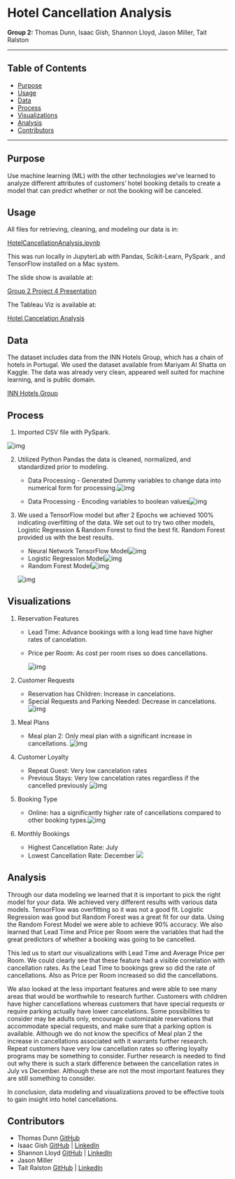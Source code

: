 

# Hotel Cancellation Analysis

**Group 2:**  Thomas Dunn, Isaac Gish, Shannon Lloyd, Jason Miller, Tait Ralston

------
## Table of Contents

- [Purpose](#purpose)
- [Usage](#usage)
- [Data](#data)
- [Process](#process)
- [Visualizations](#visualizations)
- [Analysis](#analysis)
- [Contributors](#contributors)
------

## Purpose

Use machine learning (ML) with the other technologies we’ve learned to analyze different attributes of customers’ hotel booking details to create a model that can predict whether or not the booking will be canceled.

## Usage

All files for retrieving, cleaning, and modeling our data is in: 

[HotelCancellationAnalysis.ipynb](https://github.com/tomwildun/Project4/blob/main/HotelCancellationAnalysis.ipynb) 

This was run locally in JupyterLab with Pandas, Scikit-Learn, PySpark , and TensorFlow  installed on a Mac system.

The slide show is available at: 

[Group 2 Project 4 Presentation](https://docs.google.com/presentation/d/1iR5Na8Q63F8MP9ENuOVx30hnzs8L5aWCDCOfFt5XU60/edit#slide=id.g15207a17831_0_143)

The Tableau Viz is available at:

[Hotel Cancelation Analysis](https://public.tableau.com/app/profile/shannon.lloyd/viz/HotelCancelationAnalysis_17005441395550/Welcome)



## Data

The dataset includes data from the INN Hotels Group, which has a chain of hotels in Portugal. We used the dataset available from Mariyam Al Shatta on Kaggle. The data was already very clean, appeared well suited for machine learning, and is public domain.  

[INN Hotels Group](https://www.kaggle.com/datasets/mariyamalshatta/inn-hotels-group/data) 

## Process

1.  Imported CSV file with PySpark.  

   ![img](https://lh7-us.googleusercontent.com/IdyWV_XC7D6AbjhPIMOcfB1LagoD8ipwKwllBFdbStBRiXJH6PuvOZ7II9Ey_4m8y2CZHC9B-CDps_KG4em9Vk3GxLx0mgwY5GFPxQExwEFhYYi0Gk97QFtUfvJTUrU28TCBS7f4GVaBRKUiy25bQTWJ0g=s2048)

2. Utilized Python Pandas the data is cleaned, normalized, and standardized prior to modeling.

   - Data Processing - Generated Dummy variables to change data into numerical form for processing.![img](https://lh7-us.googleusercontent.com/iBXSauKvbsoyhNdjcPhc9ds2FT2fq5EmAOlIXsez1Al91jP4kpB_DzXbTRfJhlTx7qIH1JZ0Oo_PBkavgD45bkMuerFGLBrPFAtoTbUCtmDXm8in7zXKvb11T-CMMlAcYT3ducstQhySZi3aIy-gTt_uhQ=s2048)

   - Data Processing - Encoding variables to boolean values![img](https://lh7-us.googleusercontent.com/9bxQbEPsrMlhdUoecixWQK8MRNB58Agq4WbyWVa80DEhRJsXRApfl0XoFr4ccSDCkXr3ywsBWWJwYxPBMv7-oWFTz-YGOtlvrKHxrrH2sE1tGoA1HvtBOiRFRRAgs0omaCLmZ2Y9oiXSIRfTqTxgQuHGrw=s2048)

     

3. We used a TensorFlow model but after 2 Epochs we achieved 100% indicating overfitting of the data. We set out to try two other models, Logistic Regression & Random Forest to find the best fit. Random Forest provided us with the best results. 

   - Neural Network TensorFlow Model![img](https://lh7-us.googleusercontent.com/lCp8kROxb6Xd92a0Ql2pgIdRrxZ4-8BWgcH5nVmHcAfD29_EM56iPtJirdvzNW9NLa358B1qMosph1z3I0dc4Fz2pW65jIewZqaUN_eWzuG8ydqPwllp2kasrCCJWu_8klnWBxoqWXyswyHsFIiD73itRg=s2048)
   - Logistic Regression Model![img](https://lh7-us.googleusercontent.com/3I1ISWfgbDagGmYbdYjBzT6ZDzVvAIBpAGTj7ZVVW_UvGOcOZLLBJHpew1uKaFUCiUWhJCSyNcuQTs-Q85-BzUseB9K_9OT6tjClSGUBNxRNf9wzLktkUnD5iOk28nmgVGGPerA2T9l21lj8oAP1lck3Bw=s2048)
   - Random Forest Model![img](https://lh7-us.googleusercontent.com/G5hpf1SsSNUKg3TUIhgddUUjXcJEfJm0c0nP0OaFWdvymG9b-czv0Vj3Du4ZdBf2uZHuQDE8uG5-9GRyQKMSq88oLSZU96esO_Iz1EZE4HROtU3C8tfGU6N7hW_xsLR8B8cH9Pb8h-qFiFMb71YRdNddlA=s2048)

   ![img](https://lh7-us.googleusercontent.com/4H-oe5G9fG_9XoURHQcZ0x-2Iw_Qb8IIFudmXmpkl3RgNraRYyBOctDsHG9JOy13seFh47hJu_NKI6hfMdvL2axErLeraA4cwwEN4gE0VgjqZmp_s-pKnEGEYjf55thj5PctOeaX9bKL0ZAKWTjhTqcIYQ=s2048)

## Visualizations

1. Reservation Features

   - Lead Time:  Advance bookings with a long lead time have higher rates of cancelation.

   - Price per Room:  As cost per room rises so does cancellations.

     ![img](https://github.com/tomwildun/Project4/blob/main/Resources/ReservationFeatures.png?raw=true)

2. Customer Requests

   - Reservation has Children: Increase in cancelations.
   - Special Requests and Parking Needed: Decrease in cancelations.![img](https://github.com/tomwildun/Project4/blob/main/Resources/CustomerRequests.png?raw=true)

3. Meal Plans

   - Meal plan 2: Only meal plan with a significant increase in cancellations. ![img](https://github.com/tomwildun/Project4/blob/main/Resources/MealPlan.png?raw=true)

4. Customer Loyalty

   - Repeat Guest: Very low cancelation rates
   - Previous Stays: Very low cancelation rates regardless if the cancelled previously ![img](https://github.com/tomwildun/Project4/blob/main/Resources/CustomerLoyalty.png?raw=true)

5. Booking Type

   - Online: has a significantly higher rate of cancellations compared to other booking types.![img](https://github.com/tomwildun/Project4/blob/main/Resources/MarketSegment.png?raw=true)

6. Monthly Bookings

   - Highest Cancellation Rate: July
   - Lowest Cancellation Rate: December ![](https://github.com/tomwildun/Project4/blob/main/Resources/MonthlyBookings.png?raw=true)

   

## Analysis

Through our data modeling we learned that it is important to pick the right model for your data. We achieved very different results with various data models. TensorFlow was overfitting so it was not a good fit. Logistic Regression was good but Random Forest was a great fit for our data. Using the Random Forest Model we were able to achieve 90% accuracy. We also learned that Lead Time and Price per Room were the variables that had the great predictors  of whether a booking was going to be cancelled.

This led us to start our visualizations with Lead Time and Average Price per Room. We could clearly see that these feature had a visible correlation with cancellation rates. As the Lead Time to bookings grew so did the rate of cancellations. Also as Price per Room increased so did the cancellations.

We also looked at the less important features and were able to see many areas that would be worthwhile to research further.  Customers with children have higher cancellations whereas customers that have special requests or require parking actually have lower cancelations. Some possibilities to consider may be adults only, encourage customizable reservations that accommodate special requests, and make sure that a parking option is available. Although we do not know the specifics of Meal plan 2 the increase in cancellations associated with it warrants further research. Repeat customers have very low cancellation rates so offering loyalty programs may be something to consider. Further research is needed to find out why there is such a stark difference between the cancellation rates in July vs December. Although these are not the most important features they are still something to consider.

In conclusion, data modeling and visualizations proved to be effective tools to gain insight into hotel cancellations.

## Contributors

- Thomas Dunn [GitHub](https://github.com/tomwildun) 
- Isaac Gish [GitHub](https://github.com/isaac-gish) | [LinkedIn](https://www.linkedin.com/in/isaac-gish-b7074b261/)
- Shannon Lloyd [GitHub](https://github.com/sunshinebearlloyd) | [LinkedIn](https://www.linkedin.com/in/shannon-lloyd-132952279/)
- Jason Miller 
- Tait Ralston [GitHub](https://github.com/tralsto) | [LinkedIn](https://www.linkedin.com/in/taitralston/)